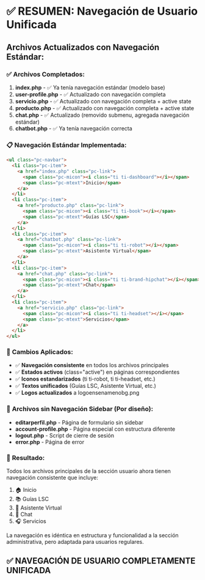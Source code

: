 # ✅ RESUMEN: Navegación de Usuario Unificada

## Archivos Actualizados con Navegación Estándar:

### ✅ **Archivos Completados:**
1. **index.php** - ✅ Ya tenía navegación estándar (modelo base)
2. **user-profile.php** - ✅ Actualizado con navegación completa
3. **servicio.php** - ✅ Actualizado con navegación completa + active state
4. **producto.php** - ✅ Actualizado con navegación completa + active state  
5. **chat.php** - ✅ Actualizado (removido submenu, agregada navegación estándar)
6. **chatbot.php** - ✅ Ya tenía navegación correcta

### 📋 **Navegación Estándar Implementada:**
```html
<ul class="pc-navbar">
  <li class="pc-item">
    <a href="index.php" class="pc-link">
      <span class="pc-micon"><i class="ti ti-dashboard"></i></span>
      <span class="pc-mtext">Inicio</span>
    </a>
  </li>
  <li class="pc-item">
    <a href="producto.php" class="pc-link">
      <span class="pc-micon"><i class="ti ti-book"></i></span>
      <span class="pc-mtext">Guías LSC</span>
    </a>
  </li>
  <li class="pc-item">
    <a href="chatbot.php" class="pc-link">
      <span class="pc-micon"><i class="ti ti-robot"></i></span>
      <span class="pc-mtext">Asistente Virtual</span>
    </a>
  </li>
  <li class="pc-item">
    <a href="chat.php" class="pc-link">
      <span class="pc-micon"><i class="ti ti-brand-hipchat"></i></span>
      <span class="pc-mtext">Chat</span>
    </a>
  </li>
  <li class="pc-item">
    <a href="servicio.php" class="pc-link">
      <span class="pc-micon"><i class="ti ti-headset"></i></span>
      <span class="pc-mtext">Servicios</span>
    </a>
  </li>
</ul>
```

### 🔧 **Cambios Aplicados:**
- ✅ **Navegación consistente** en todos los archivos principales
- ✅ **Estados activos** (class="active") en páginas correspondientes
- ✅ **Iconos estandarizados** (ti ti-robot, ti ti-headset, etc.)
- ✅ **Textos unificados** (Guías LSC, Asistente Virtual, etc.)
- ✅ **Logos actualizados** a logoensenamenobg.png

### 📝 **Archivos sin Navegación Sidebar (Por diseño):**
- **editarperfil.php** - Página de formulario sin sidebar
- **account-profile.php** - Página especial con estructura diferente
- **logout.php** - Script de cierre de sesión
- **error.php** - Página de error

### 🎯 **Resultado:**
Todos los archivos principales de la sección usuario ahora tienen navegación consistente que incluye:
1. 🏠 Inicio
2. 📚 Guías LSC  
3. 🤖 Asistente Virtual
4. 💬 Chat
5. 🎧 Servicios

La navegación es idéntica en estructura y funcionalidad a la sección administrativa, pero adaptada para usuarios regulares.

## ✅ NAVEGACIÓN DE USUARIO COMPLETAMENTE UNIFICADA